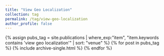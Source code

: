 ```yaml
---
title: "View Geo Localization"
collection: tag
permalink: /tag/view-geo-localization
author_profile: false
---
```

{% assign pubs_tag = site.publications | where_exp:"item", "item.keywords contains 'view geo localization'" | sort: "venue" %}
{% for post in pubs_tag %}
  {% include archive-single.html %}
{% endfor %}